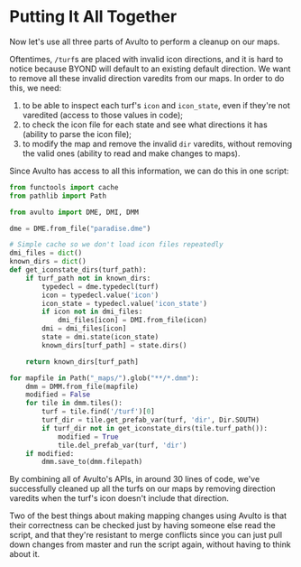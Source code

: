 # Putting It All Together

Now let's use all three parts of Avulto to perform a cleanup on our maps.

Oftentimes, `/turf`s are placed with invalid icon directions, and it is hard to
notice because BYOND will default to an existing default direction. We want to
remove all these invalid direction varedits from our maps. In order to do this,
we need:

1. to be able to inspect each turf's `icon` and `icon_state`, even if they're
   not varedited (access to those values in code);
2. to check the icon file for each state and see what directions it has (ability
   to parse the icon file);
3. to modify the map and remove the invalid `dir` varedits, without removing the
   valid ones (ability to read and make changes to maps).

Since Avulto has access to all this information, we can do this in one script:

```py
from functools import cache
from pathlib import Path

from avulto import DME, DMI, DMM

dme = DME.from_file("paradise.dme")

# Simple cache so we don't load icon files repeatedly
dmi_files = dict()
known_dirs = dict()
def get_iconstate_dirs(turf_path):
    if turf_path not in known_dirs:
        typedecl = dme.typedecl(turf)
        icon = typedecl.value('icon')
        icon_state = typedecl.value('icon_state')
        if icon not in dmi_files:
            dmi_files[icon] = DMI.from_file(icon)
        dmi = dmi_files[icon]
        state = dmi.state(icon_state)
        known_dirs[turf_path] = state.dirs()

    return known_dirs[turf_path]

for mapfile in Path("_maps/").glob("**/*.dmm"):
    dmm = DMM.from_file(mapfile)
    modified = False
    for tile in dmm.tiles():
        turf = tile.find('/turf')[0]
        turf_dir = tile.get_prefab_var(turf, 'dir', Dir.SOUTH)
        if turf_dir not in get_iconstate_dirs(tile.turf_path()):
            modified = True
            tile.del_prefab_var(turf, 'dir')
    if modified:
        dmm.save_to(dmm.filepath)
```

By combining all of Avulto's APIs, in around 30 lines of code, we've
successfully cleaned up all the turfs on our maps by removing direction varedits
when the turf's icon doesn't include that direction.

Two of the best things about making mapping changes using Avulto is that their
correctness can be checked just by having someone else read the script, and that
they're resistant to merge conflicts since you can just pull down changes from
master and run the script again, without having to think about it.
